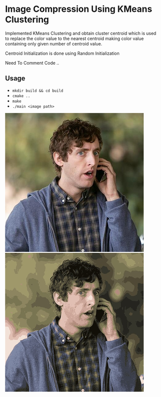 # Image Compression Using KMeans Clustering

Implemented KMeans Clustering and obtain cluster centroid which is used to replace the color value to
the nearest centroid making color value containing only given number of centroid value.

Centroid Initialization is done using Random Initialization

Need To Comment Code ..

## Usage

- `mkdir build && cd build`
- `cmake ..`
- `make`
- `./main <image path>`

![Richard_Hendricks](Richard_Hendricks.jpg "Orginal Image") ![Compressed_Richard_Hendricks](compressImage.jpg "Compressed Image with 16 clusters")